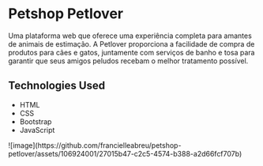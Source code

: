 <!DOCTYPE html>
<html>
<head>
    <meta charset="UTF-8">
</head>
<body>
    <h1>Petshop Petlover</h1>
    <p>Uma plataforma web que oferece uma experiência completa para amantes de animais de estimação. A Petlover proporciona a facilidade de compra de produtos para cães e gatos, juntamente com serviços de banho e tosa para garantir que seus amigos peludos recebam o melhor tratamento possível.</p>
    <h2>Technologies Used</h2>
    <ul>
        <li>HTML</li>
        <li>CSS</li>
        <li>Bootstrap</li>
        <li>JavaScript</li>
    </ul>
</body>
</html>
![image](https://github.com/francielleabreu/petshop-petlover/assets/106924001/27015b47-c2c5-4574-b388-a2d66fcf707b)
